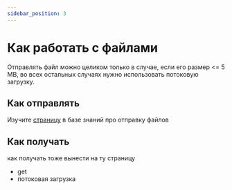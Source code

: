 ```yaml
---
sidebar_position: 3
---
```


# Как работать с файлами

Отправлять файл можно целиком только в случае, если его размер <= 5 МВ, во всех остальных случаях нужно использовать потоковую загрузку.

## Как отправлять

Изучите [страницу](../../learning/libraries/ktor/ktor-client#отправка-файлов) в базе знаний про отправку файлов

## Как получать
как получать тоже вынести на ту страницу 
- get
- потоковая загрузка


